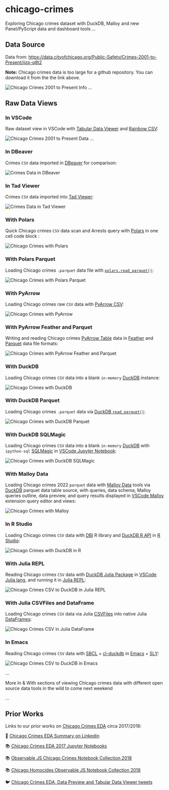 # chicago-crimes

Exploring Chicago crimes dataset with DuckDB, Malloy and new Panel/PyScript data and dashboard tools ...

## Data Source

Data from: https://data.cityofchicago.org/Public-Safety/Crimes-2001-to-Present/ijzp-q8t2

**Note:** Chicago crimes data is too large for a github repository. You can download it from the the link above.

![Chicago Crimes 2001 to Present Info ...](https://github.com/RandomFractals/chicago-crimes/blob/main/docs/images/chicago-crimes-info.png?raw=true
 "Chicago Crimes 2001 to Present Info ...")

## Raw Data Views

### In VSCode

Raw dataset view in VSCode with [Tabular Data Viewer](https://github.com/RandomFractals/tabular-data-viewer) and [Rainbow CSV](https://marketplace.visualstudio.com/items?itemName=mechatroner.rainbow-csv):

![Chicago Crimes 2001 to Present Data ...](https://github.com/RandomFractals/chicago-crimes/blob/main/docs/images/chicago-crimes-data.png?raw=true
 "Chicago Crimes 2001 to Present Data ...")

### In DBeaver

Crimes `CSV` data imported in [DBeaver](https://dbeaver.io/) for comparison:

![Crimes Data in DBeaver](https://github.com/RandomFractals/chicago-crimes/blob/main/docs/images/chicago-crimes-dbeaver.png?raw=true
 "Crimes Data in DBeaver")

### In Tad Viewer

Crimes `CSV` data imported into [Tad Viewer](https://www.tadviewer.com/):

![Crimes Data in Tad Viewer](https://github.com/RandomFractals/chicago-crimes/blob/main/docs/images/chicago-crimes-in-tad.png?raw=true
 "Crimes Data in Tad Viewer")

### With Polars

Quick Chicago crimes `CSV` data scan and Arrests query with [Polars](https://www.pola.rs/) in one cell code block :

![Chicago Crimes with Polars](https://github.com/RandomFractals/chicago-crimes/blob/main/docs/images/chicago-crimes-with-polars.png?raw=true
 "Chicago Crimes with Polars")

### With Polars Parquet

Loading Chicago crimes `.parquet` data file with [`polars.read_parquet()`](https://pola-rs.github.io/polars/py-polars/html/reference/api/polars.read_parquet.html):

![Chicago Crimes with Polars Parquet](https://github.com/RandomFractals/chicago-crimes/blob/main/docs/images/chicago-crimes-polars-parquet.png?raw=true
 "Chicago Crimes with Polars Parquet")

### With PyArrow

Loading Chicago crimes raw `CSV` data with [PyArrow CSV](https://arrow.apache.org/docs/python/csv.html):

![Chicago Crimes with PyArrow](https://github.com/RandomFractals/chicago-crimes/blob/main/docs/images/chicago-crimes-pyarrow.png?raw=true
 "Chicago Crimes with PyArrow")

### With PyArrow Feather and Parquet

Writing and reading Chicago crimes [PyArrow Table](https://arrow.apache.org/docs/python/getstarted.html#creating-arrays-and-tables) data in [Feather](https://arrow.apache.org/docs/python/feather.html) and [Parquet](https://arrow.apache.org/docs/python/parquet.html) data file formats:

![Chicago Crimes with PyArrow Feather and Parquet](https://github.com/RandomFractals/chicago-crimes/blob/main/docs/images/chicago-crimes-feather-and-parquet.png?raw=true
 "Chicago Crimes with PyArrow Feather and Parquet")

### With DuckDB

Loading Chicago crimes `CSV` data into a blank `in-memory` [DuckDB](https://duckdb.org/docs/data/csv) instance:

![Chicago Crimes with DuckDB](https://github.com/RandomFractals/chicago-crimes/blob/main/docs/images/chicago-crimes-with-duckdb.png?raw=true
 "Chicago Crimes with DuckDB")

### With DuckDB Parquet

Loading Chicago crimes `.parquet` data via [DuckDB `read_parquet()`](https://duckdb.org/docs/data/parquet):

![Chicago Crimes with DuckDB Parquet](https://github.com/RandomFractals/chicago-crimes/blob/main/docs/images/chicago-crimes-duckdb-parquet.png?raw=true
 "Chicago Crimes with DuckDB Parquet")

### With DuckDB SQLMagic

Loading Chicago crimes `CSV` data into a blank `in-memory` [DuckDB](https://duckdb.org/docs/guides/python/jupyter) with `ipython-sql` [SQLMagic](https://github.com/catherinedevlin/ipython-sql) in [VSCode Jupyter Notebook](https://code.visualstudio.com/docs/datascience/jupyter-notebooks):

![Chicago Crimes with DuckDB SQLMagic](https://github.com/RandomFractals/chicago-crimes/blob/main/docs/images/chicago-crimes-duckdb-sqlmagic.png?raw=true
 "Chicago Crimes with DuckDB SQLMagic")

### With Malloy Data

Loading Chicago crimes 2022 `parquet` data with [Malloy Data](https://looker-open-source.github.io/malloy/documentation/language/basic.html) tools via [DuckDB](https://looker-open-source.github.io/malloy/documentation/connection_instructions.html#duckdb) parquet data table source, with queries, data schema, Malloy queries outline, data preview, and query results displayed in [VSCode Malloy](https://marketplace.visualstudio.com/items?itemName=malloydata.malloy-vscode) extension query editor and views:

![Chicago Crimes with Malloy](https://github.com/RandomFractals/chicago-crimes/blob/main/docs/images/chicago-crimes-duckdb-malloy-2022.png?raw=true
 "Chicago Crimes with Malloy")

### In R Studio

Loading Chicago crimes `CSV` data with [DBI](https://dbi.r-dbi.org/) R library and [DuckDB R API](https://duckdb.org/docs/api/r) in [R Studio](https://www.rstudio.com/):

![Chicago Crimes with DuckDB in R](https://github.com/RandomFractals/chicago-crimes/blob/main/docs/images/chicago-crimes-duckdb-in-r-studio.png?raw=true
 "Chicago Crimes with DuckDB in R")

### With Julia REPL

Reading Chicago crimes `CSV` data with [DuckDB Julia Package](https://juliahub.com/ui/Packages/DuckDB/89qwz/0.5.1) in [VSCode Julia lang](https://marketplace.visualstudio.com/items?itemName=julialang.language-julia), and running it in [Julia REPL](https://docs.julialang.org/en/v1/stdlib/REPL/):

![Chicago Crimes CSV to DuckDB in Julia REPL](https://github.com/RandomFractals/chicago-crimes/blob/main/docs/images/chicago-crimes-duckdb-julia-repl.png?raw=true
 "Chicago Crimes CSV to DuckDB in Julia REPL")

### With Julia CSVFiles and DataFrame

Loading Chicago crimes `CSV` data via Julia [CSVFiles](https://github.com/queryverse/CSVFiles.jl) into native Julia [DataFrames](https://dataframes.juliadata.org/stable/):

![Chicago Crimes CSV in Julia DataFrame](https://github.com/RandomFractals/chicago-crimes/blob/main/docs/images/chicago-crimes-csv-julia-dataframe.png?raw=true
 "Chicago Crimes CSV in Julia DataFrame")

### In Emacs

Reading Chicago crimes `CSV` data with [SBCL](https://sbcl.org/) + [cl-duckdb](https://github.com/ak-coram/cl-duckdb) in [Emacs](https://www.gnu.org/software/emacs/) + [SLY](https://github.com/joaotavora/sly):

![Chicago Crimes CSV to DuckDB in Emacs](https://github.com/RandomFractals/chicago-crimes/blob/main/docs/images/chicago-crimes-in-emacs.png?raw=true
 "Chicago Crimes CSV to DuckDB in Emacs")

...

More In & With sections of viewing Chicago crimes data with different open source data tools in the wild to come next weekend

...

## Prior Works

Links to our prior works on [Chicago Crimes EDA](https://twitter.com/search?q=(%23ChicagoCrimes)%20(from%3ATarasNovak)&src=typed_query) circa 2017/2018:

🔗 [Chicago Crimes EDA Summary on Linkedin](https://www.linkedin.com/pulse/chicago-crimes-2017-taras-novak/)

📚 [Chicago Crimes EDA 2017 Jupyter Notebooks](https://github.com/RandomFractals/ChicagoCrimes/tree/master/notebooks)

📚 [Observable JS Chicago Crimes Notebook Collection 2018](https://observablehq.com/@randomfractals/chicagocrimes)

📚 [Chicago Homocides Observable JS Notebook Collection 2018](https://observablehq.com/@randomfractals/leaflet-pixi-overlay?collection=@randomfractals/chicago-homicides)

🐦 [Chicago Crimes EDA, Data Preview and Tabular Data Viewer tweets](https://twitter.com/search?q=(%23ChicagoCrimes)%20(from%3ATarasNovak)&src=typed_query)

